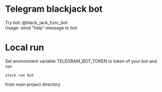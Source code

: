 # Telegram blackjack bot
Try bot: @black_jack_func_bot \
Usage: send "help" message to bot

# Local run
Set environment variable TELEGRAM_BOT_TOKEN to token of your bot and run
```
stack run bot
``` 
from main project directory
